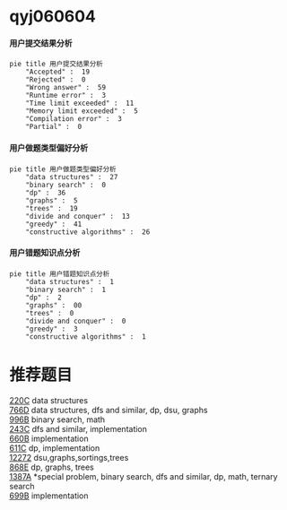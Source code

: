 # qyj060604

<!-- tabs:start -->



#### **用户提交结果分析**

```mermaid
pie title 用户提交结果分析
    "Accepted" :  19
    "Rejected" :  0
    "Wrong answer" :  59
    "Runtime error" :  3
    "Time limit exceeded" :  11
    "Memory limit exceeded" :  5
    "Compilation error" :  3
    "Partial" :  0
```

#### **用户做题类型偏好分析**

```mermaid
pie title 用户做题类型偏好分析
    "data structures" :  27
    "binary search" :  0
    "dp" :  36
    "graphs" :  5
    "trees" :  19
    "divide and conquer" :  13
    "greedy" :  41
    "constructive algorithms" :  26
```
#### **用户错题知识点分析**

```mermaid
pie title 用户错题知识点分析
    "data structures" :  1
    "binary search" :  1
    "dp" :  2
    "graphs" :  00
    "trees" :  0
    "divide and conquer" :  0
    "greedy" :  3
    "constructive algorithms" :  1
```



<!-- tabs:end -->
# 推荐题目
[220C](https://codeforces.com/contest/220/problem/C)		data structures		  
[766D](https://codeforces.com/contest/766/problem/D)		data structures,
                        dfs and similar,
                        dp,
                        dsu,
                        graphs		  
[996B](https://codeforces.com/contest/996/problem/B)		binary search,
                        math		  
[243C](https://codeforces.com/contest/243/problem/C)		dfs and similar,
                        implementation		  
[660B](https://codeforces.com/contest/660/problem/B)		implementation		  
[611C](https://codeforces.com/contest/611/problem/C)		dp,
                        implementation		  
[12272](https://codeforces.com/contest/1227/problem/2)		dsu,graphs,sortings,trees		  
[868E](https://codeforces.com/contest/868/problem/E)		dp,
                        graphs,
                        trees		  
[1387A](https://codeforces.com/contest/1387/problem/A)		*special problem,
                        binary search,
                        dfs and similar,
                        dp,
                        math,
                        ternary search		  
[699B](https://codeforces.com/contest/699/problem/B)		implementation		  
